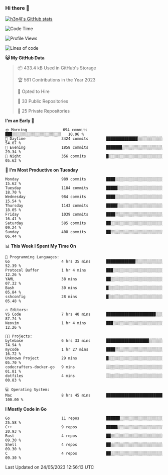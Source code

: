 ### Hi there 👋

[![h3n4l's GitHub stats](https://github-readme-stats.vercel.app/api?username=h3n4l&count_private=true&show_icons=true&theme=radical)](https://github.com/h3n4l/github-readme-stats)

<!--START_SECTION:waka-->
![Code Time](http://img.shields.io/badge/Code%20Time-1%2C238%20hrs%2015%20mins-blue)

![Profile Views](http://img.shields.io/badge/Profile%20Views-0-blue)

![Lines of code](https://img.shields.io/badge/From%20Hello%20World%20I%27ve%20Written-3.0%20million%20lines%20of%20code-blue)

**🐱 My GitHub Data** 

> 📦 433.4 kB Used in GitHub's Storage 
 > 
> 🏆 561 Contributions in the Year 2023
 > 
> 💼 Opted to Hire
 > 
> 📜 33 Public Repositories 
 > 
> 🔑 25 Private Repositories 
 > 
**I'm an Early 🐤** 

```text
🌞 Morning                694 commits         ███░░░░░░░░░░░░░░░░░░░░░░   10.96 % 
🌆 Daytime                3424 commits        ██████████████░░░░░░░░░░░   54.07 % 
🌃 Evening                1858 commits        ███████░░░░░░░░░░░░░░░░░░   29.34 % 
🌙 Night                  356 commits         █░░░░░░░░░░░░░░░░░░░░░░░░   05.62 % 
```
📅 **I'm Most Productive on Tuesday** 

```text
Monday                   989 commits         ████░░░░░░░░░░░░░░░░░░░░░   15.62 % 
Tuesday                  1184 commits        █████░░░░░░░░░░░░░░░░░░░░   18.70 % 
Wednesday                984 commits         ████░░░░░░░░░░░░░░░░░░░░░   15.54 % 
Thursday                 1143 commits        █████░░░░░░░░░░░░░░░░░░░░   18.05 % 
Friday                   1039 commits        ████░░░░░░░░░░░░░░░░░░░░░   16.41 % 
Saturday                 585 commits         ██░░░░░░░░░░░░░░░░░░░░░░░   09.24 % 
Sunday                   408 commits         ██░░░░░░░░░░░░░░░░░░░░░░░   06.44 % 
```


📊 **This Week I Spent My Time On** 

```text
💬 Programming Languages: 
Go                       4 hrs 35 mins       █████████████░░░░░░░░░░░░   52.39 % 
Protocol Buffer          1 hr 4 mins         ███░░░░░░░░░░░░░░░░░░░░░░   12.26 % 
YAML                     38 mins             ██░░░░░░░░░░░░░░░░░░░░░░░   07.32 % 
Bash                     30 mins             █░░░░░░░░░░░░░░░░░░░░░░░░   05.84 % 
sshconfig                28 mins             █░░░░░░░░░░░░░░░░░░░░░░░░   05.48 % 

🔥 Editors: 
VS Code                  7 hrs 40 mins       ██████████████████████░░░   87.74 % 
Neovim                   1 hr 4 mins         ███░░░░░░░░░░░░░░░░░░░░░░   12.26 % 

🐱‍💻 Projects: 
bytebase                 6 hrs 33 mins       ███████████████████░░░░░░   74.94 % 
mycode                   1 hr 27 mins        ████░░░░░░░░░░░░░░░░░░░░░   16.72 % 
Unknown Project          29 mins             █░░░░░░░░░░░░░░░░░░░░░░░░   05.70 % 
codecrafters-docker-go   9 mins              ░░░░░░░░░░░░░░░░░░░░░░░░░   01.81 % 
dotfiles                 4 mins              ░░░░░░░░░░░░░░░░░░░░░░░░░   00.83 % 

💻 Operating System: 
Mac                      8 hrs 45 mins       █████████████████████████   100.00 % 
```

**I Mostly Code in Go** 

```text
Go                       11 repos            ██████░░░░░░░░░░░░░░░░░░░   25.58 % 
C++                      9 repos             █████░░░░░░░░░░░░░░░░░░░░   20.93 % 
Rust                     4 repos             ██░░░░░░░░░░░░░░░░░░░░░░░   09.30 % 
Shell                    4 repos             ██░░░░░░░░░░░░░░░░░░░░░░░   09.30 % 
C                        4 repos             ██░░░░░░░░░░░░░░░░░░░░░░░   09.30 % 
```




 Last Updated on 24/05/2023 12:56:13 UTC
<!--END_SECTION:waka-->

